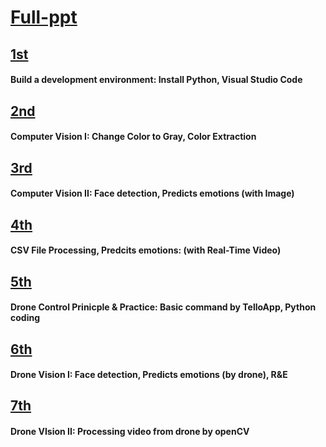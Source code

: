 # [Full-ppt](https://docs.google.com/presentation/d/1FInsqDT4BQ_wmYilo-5zqx6GbCxxW_vO/)

## [1st](https://docs.google.com/presentation/d/1YPa2FfKP_xQuoNl7x0O2uF_1VxWHTItKuNbKz04WDh4/)
#### Build a development environment: Install Python, Visual Studio Code
## [2nd](https://docs.google.com/presentation/d/1iD4IQgLTex9LoUWuySpHuFK5bk50B5mFbzJtdt964Ao/)
#### Computer Vision I: Change Color to Gray, Color Extraction
## [3rd](https://docs.google.com/presentation/d/1nHddxox_Pl7rBPosg8XuHyouRvtXBuYxbmiWljkrRBg/)
#### Computer Vision II: Face detection, Predicts emotions (with Image)
## [4th](https://docs.google.com/presentation/d/14PtwiVpn5CAKLmXFqFhykDmBbgS_x0GL7FZy5hK83Yw/)
#### CSV File Processing, Predcits emotions: (with Real-Time Video)
## [5th](https://drive.google.com/file/d/1inUcBnwg2l9jZZqt4ETMqzlCEmrl8pzq/view?usp=sharing)
#### Drone Control Prinicple & Practice: Basic command by TelloApp, Python coding
## [6th](https://drive.google.com/file/d/1-w-09L4a9FCOFM5SMDlOyP1qpFUwhX23/view?usp=sharing)
#### Drone Vision I: Face detection, Predicts emotions (by drone), R&E
## [7th](https://drive.google.com/file/d/156v3CvENlI6YvAC7gDT8OjRjt8FUU_2H/view?usp=sharing)
#### Drone VIsion II: Processing video from drone  by openCV 
